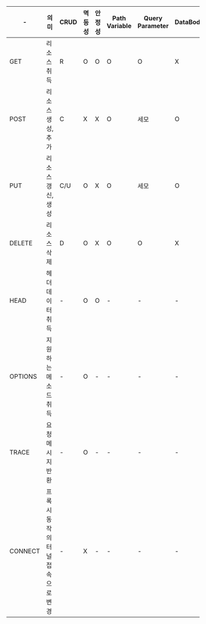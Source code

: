 |-|의미|CRUD|멱등성|안정성|Path Variable|Query Parameter|DataBody|
|---|---|---|---|---|---|---|---|
|GET|리소스 취득|R|O|O|O|O|X|
|POST|리소스 생성, 추가|C|X|X|O|세모|O|
|PUT|리소스 갱신, 생성|C/U|O|X|O|세모|O|
|DELETE|리소스 삭제|D|O|X|O|O|X|
|HEAD|헤더 데이터 취득|-|O|O|-|-|-|
|OPTIONS|지원하는 메소드 취득|-|O|-|-|-|-|
|TRACE|요청메시지 반환|-|O|-|-|-|-|
|CONNECT|프록시 동작의 터널 접속으로 변경|-|X|-|-|-|-|


